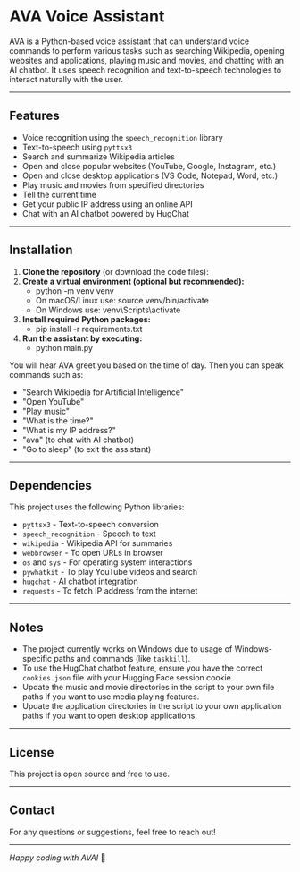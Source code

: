 # AVA Voice Assistant

AVA is a Python-based voice assistant that can understand voice commands to perform various tasks such as searching Wikipedia, opening websites and applications, playing music and movies, and chatting with an AI chatbot. It uses speech recognition and text-to-speech technologies to interact naturally with the user.

---

## Features

- Voice recognition using the `speech_recognition` library  
- Text-to-speech using `pyttsx3`  
- Search and summarize Wikipedia articles  
- Open and close popular websites (YouTube, Google, Instagram, etc.)  
- Open and close desktop applications (VS Code, Notepad, Word, etc.)  
- Play music and movies from specified directories  
- Tell the current time  
- Get your public IP address using an online API  
- Chat with an AI chatbot powered by HugChat 

---

## Installation

1. **Clone the repository** (or download the code files):
2. **Create a virtual environment (optional but recommended):**
   - python -m venv venv
   - On macOS/Linux use: source venv/bin/activate 
   - On Windows use: venv\Scripts\activate
3. **Install required Python packages:**
   - pip install -r requirements.txt
4. **Run the assistant by executing:**
   - python main.py

You will hear AVA greet you based on the time of day. Then you can speak commands such as:

- "Search Wikipedia for Artificial Intelligence"  
- "Open YouTube"  
- "Play music"  
- "What is the time?"  
- "What is my IP address?"  
- "ava" (to chat with AI chatbot)  
- "Go to sleep" (to exit the assistant)

---

## Dependencies

This project uses the following Python libraries:

- `pyttsx3` - Text-to-speech conversion  
- `speech_recognition` - Speech to text  
- `wikipedia` - Wikipedia API for summaries  
- `webbrowser` - To open URLs in browser  
- `os` and `sys` - For operating system interactions  
- `pywhatkit` - To play YouTube videos and search  
- `hugchat` - AI chatbot integration  
- `requests` - To fetch IP address from the internet  

---

## Notes

- The project currently works on Windows due to usage of Windows-specific paths and commands (like `taskkill`).  
- To use the HugChat chatbot feature, ensure you have the correct `cookies.json` file with your Hugging Face session cookie.  
- Update the music and movie directories in the script to your own file paths if you want to use media playing features.
- Update the application directories in the script to your own application paths if you want to open desktop applications.

---

## License

This project is open source and free to use.

---

## Contact

For any questions or suggestions, feel free to reach out!

---

*Happy coding with AVA!* 🚀
   
